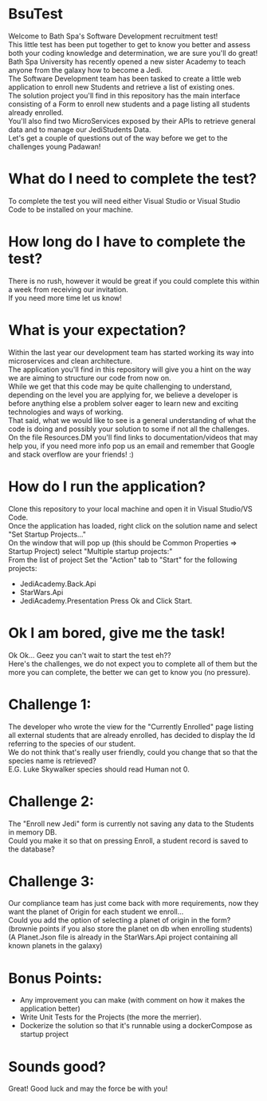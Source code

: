 # BsuTest
Welcome to Bath Spa's Software Development recruitment test! <br/>
This little test has been put together to get to know you better and assess both your coding knowledge and determination, we are sure you'll do great! <br/>
Bath Spa University has recently opened a new sister Academy to teach anyone from the galaxy how to become a Jedi. <br/>
The Software Development team has been tasked to create a little web application to enroll new Students and retrieve a list of existing ones. <br/>
The solution project you'll find in this repository has the main interface consisting of a Form to enroll new students and a page listing all students already enrolled. <br/>
You'll also find two MicroServices exposed by their APIs to retrieve general data and to manage our JediStudents Data. <br/>
Let's get a couple of questions out of the way before we get to the challenges young Padawan! 

# What do I need to complete the test?
To complete the test you will need either Visual Studio or Visual Studio Code to be installed on your machine.

# How long do I have to complete the test?
There is no rush, however it would be great if you could complete this within a week from receiving our invitation. <br/>
If you need more time let us know!

# What is your expectation?
Within the last year our development team has started working its way into microservices and clean architecture. <br/>
The application you'll find in this repository will give you a hint on the way we are aiming to structure our code from now on.<br/>
While we get that this code may be quite challenging to understand, depending on the level you are applying for, we believe a developer is before anything else a problem solver eager to learn new and exciting technologies and ways of working. <br/>
That said, what we would like to see is a general understanding of what the code is doing and possibly your solution to some if not all the challenges. <br/>
On the file Resources.DM you'll find links to documentation/videos that may help you, if you need more info pop us an email and remember that Google and stack overflow are your friends! :)

# How do I run the application?
Clone this repository to your local machine and open it in Visual Studio/VS Code. <br/>
Once the application has loaded, right click on the solution name and select "Set Startup Projects..." <br/>
On the window that will pop up (this should be Common Properties => Startup Project) select "Multiple startup projects:" <br/>
From the list of project Set the "Action" tab to "Start" for the following projects:
- JediAcademy.Back.Api
- StarWars.Api
- JediAcademy.Presentation
Press Ok and Click Start.

# Ok I am bored, give me the task!
Ok Ok... Geez you can't wait to start the test eh?? <br/>
Here's the challenges, we do not expect you to complete all of them but the more you can complete, the better we can get to know you (no pressure).

# Challenge 1:
The developer who wrote the view for the "Currently Enrolled" page listing all external students that are already enrolled, has decided to display the Id referring to the species of our student. <br/>
We do not think that's really user friendly, could you change that so that the species name is retrieved? <br />
E.G. Luke Skywalker species should read Human not 0.

# Challenge 2:
The "Enroll new Jedi" form is currently not saving any data to the Students in memory DB. <br/>
Could you make it so that on pressing Enroll, a student record is saved to the database?

# Challenge 3:
Our compliance team has just come back with more requirements, now they want the planet of Origin for each student we enroll...<br/>
Could you add the option of selecting a planet of origin in the form? (brownie points if you also store the planet on db when enrolling students)<br/>
(A Planet.Json file is already in the StarWars.Api project containing all known planets in the galaxy)

# Bonus Points:
- Any improvement you can make (with comment on how it makes the application better)
- Write Unit Tests for the Projects (the more the merrier).
- Dockerize the solution so that it's runnable using a dockerCompose as startup project

# Sounds good?
Great! Good luck and may the force be with you!









